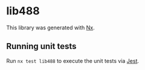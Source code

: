 # lib488

This library was generated with [Nx](https://nx.dev).

## Running unit tests

Run `nx test lib488` to execute the unit tests via [Jest](https://jestjs.io).
